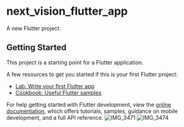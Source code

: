 # next_vision_flutter_app

A new Flutter project.

## Getting Started

This project is a starting point for a Flutter application.

A few resources to get you started if this is your first Flutter project:

- [Lab: Write your first Flutter app](https://docs.flutter.dev/get-started/codelab)
- [Cookbook: Useful Flutter samples](https://docs.flutter.dev/cookbook)

For help getting started with Flutter development, view the
[online documentation](https://docs.flutter.dev/), which offers tutorials,
samples, guidance on mobile development, and a full API reference.
![IMG_3471](https://github.com/CptTapochek/liveness_check_mlkit_flutter/assets/93885458/ff60bc0d-7c32-4451-8ae3-d869468d3932)
![IMG_3474](https://github.com/CptTapochek/liveness_check_mlkit_flutter/assets/93885458/75a43903-c4f0-41dd-baef-1e38dc1719c8)
